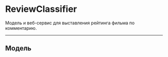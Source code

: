 # ReviewClassifier

Модель и веб-сервис для выставления рейтинга фильма по комментарию.

---

## Модель
